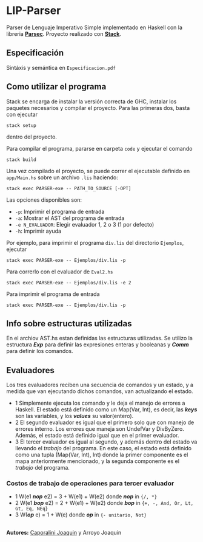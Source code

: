 # LIP-Parser
Parser de Lenguaje Imperativo Simple implementado en Haskell con la libreria [**Parsec**](https://hackage.haskell.org/package/parsec).
Proyecto realizado con [**Stack**](https://docs.haskellstack.org/).

## Especificación
Sintáxis y semántica en `Especificacion.pdf`

## Como utilizar el programa
Stack se encarga de instalar la versión correcta de GHC, instalar los paquetes necesarios y compilar el proyecto. Para las primeras dos, basta con ejecutar
```
stack setup
```
dentro del proyecto.

Para compilar el programa, pararse en carpeta `code` y ejecutar el comando  
```
stack build
```
Una vez compilado el proyecto, se puede correr el ejecutable definido en `app/Main.hs` sobre un archivo `.lis` haciendo:
```
stack exec PARSER-exe -- PATH_TO_SOURCE [-OPT]
```
Las opciones disponibles son:
* `-p`: Imprimir el programa de entrada
* `-a`: Mostrar el AST del programa de entrada
* `-e N_EVALUADOR`: Elegir evaluador 1, 2 o 3 (1 por defecto)
* `-h`: Imprimir ayuda

Por ejemplo, para imprimir el programa `div.lis` del directorio `Ejemplos`, ejecutar
```
stack exec PARSER-exe -- Ejemplos/div.lis -p
```
Para correrlo con el evaluador de `Eval2.hs`
```
stack exec PARSER-exe -- Ejemplos/div.lis -e 2
```
Para imprimir el programa de entrada
```
stack exec PARSER-exe -- Ejemplos/div.lis -p
```
## Info sobre estructuras utilizadas
En el archiov AST.hs estan definidas las estructuras utilizadas.
Se utilizo la estructura ___Exp___ para definir las expresiones enteras y booleanas y ___Comm___ para definir los comandos.

## Evaluadores
Los tres evaluadores reciben una secuencia de comandos y un estado, y a medida que van ejecutando dichos comandos, van actualizando el estado.

- 1 Simplemente ejecuta los comando y le deja el manejo de errores a Haskell. El estado está definido como un Map(Var, Int), es decir, las ___keys___ son las variables, y los ___values___ su valor(entero).
- 2 El segundo evaluador es igual que el primero solo que con manejo de errores interno. Los errores que maneja son UndefVar y DivByZero. Además, el estado está definido igual que en el primer evaluador.
- 3 El tercer evaluador es igual al segundo, y además dentro del estado va llevando el _trabajo_ del programa. En este caso, el estado está definido como una tupla (Map(Var, Int), Int) donde la primer componente es el mapa anteriormente mencionado, y la segunda componente es el _trabajo_ del programa.

### Costos de trabajo de operaciones para tercer evaluador
- 1 W(e1 ___nop___ e2) = 3 + W(e1) + W(e2) donde ___nop___ in `{/, *}`
- 2 W(e1 ___bop___ e2) = 2 + W(e1) + W(e2) donde ___bop___ in `{+, -, And, Or, Lt, Gt, Eq, NEq}`
- 3 W(___op___ e) = 1 + W(e)               donde ___op___ in `{- unitario, Not}`

##
__Autores:__ [Caporalini Joaquin](https://github.com/JoaquinCaporalini) y Arroyo Joaquin
